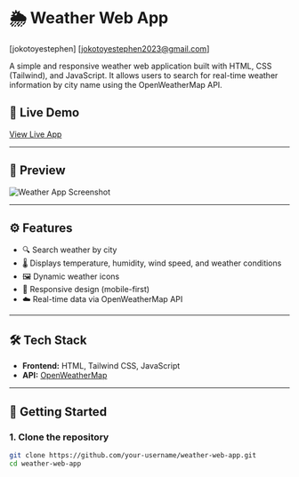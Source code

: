 # 🌦️ Weather Web App
[jokotoyestephen]
[jokotoyestephen2023@gmail.com]

A simple and responsive weather web application built with HTML, CSS (Tailwind), and JavaScript. It allows users to search for real-time weather information by city name using the OpenWeatherMap API.

## 🔗 Live Demo

[View Live App](https://your-live-site-link.com)

---

## 📸 Preview

![Weather App Screenshot](screenshot.png)

---

## ⚙️ Features

- 🔍 Search weather by city
- 🌡️ Displays temperature, humidity, wind speed, and weather conditions
- 🖼️ Dynamic weather icons
- 📱 Responsive design (mobile-first)
- ☁️ Real-time data via OpenWeatherMap API

---

## 🛠️ Tech Stack

- **Frontend:** HTML, Tailwind CSS, JavaScript
- **API:** [OpenWeatherMap](https://openweathermap.org/api)

---

## 🚀 Getting Started

### 1. Clone the repository

```bash
git clone https://github.com/your-username/weather-web-app.git
cd weather-web-app
